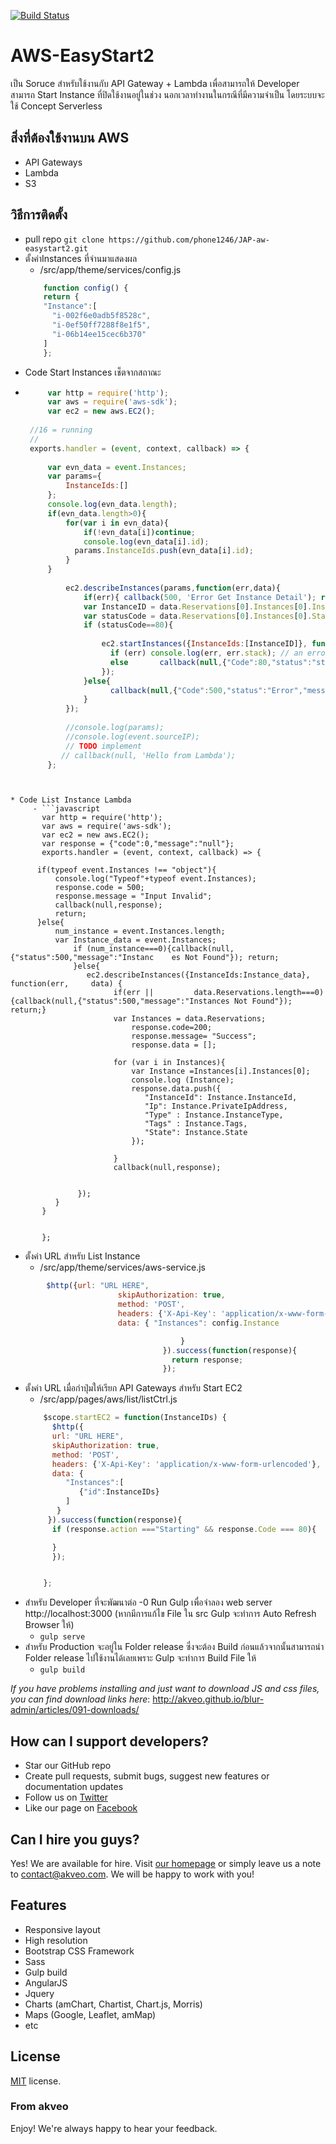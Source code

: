[![Build Status](https://travis-ci.org/akveo/blur-admin.svg?branch=master)](https://travis-ci.org/akveo/blur-admin)

# AWS-EasyStart2

เป็น Soruce สำหรับใช้งานกับ API Gateway + Lambda เพื่อสามารถให้ Developer สามารถ Start Instance ที่ปิดใช้งานอยู่ในช่วง
นอกเวลาทำงานในกรณีที่มีความจำเป็น โดยระบบจะใช้ Concept Serverless 


## สิ่งที่ต้องใช้งานบน AWS
 * API Gateways
 * Lambda
 * S3

## วิธีการติดตั้ง
 * pull repo
 	`git clone https://github.com/phone1246/JAP-aw-easystart2.git `
 * ตั้งค่าInstances ที่จำนมาแสดงผล
 	- /src/app/theme/services/config.js
	```javascript
	 	function config() {
	    return {
	    "Instance":[
	      "i-002f6e0adb5f8528c",
	      "i-0ef50ff7288f8e1f5",
	      "i-06b14ee15cec6b370"
	    ]
	    };
	```   
* Code Start Instances เช็ตจากสถาณะ
 - ```javascript
        var http = require('http');
        var aws = require('aws-sdk');
        var ec2 = new aws.EC2();
    
    //16 = running
    //
    exports.handler = (event, context, callback) => {
        
        var evn_data = event.Instances;
        var params={
            InstanceIds:[]
        };
        console.log(evn_data.length);
        if(evn_data.length>0){
            for(var i in evn_data){
                if(!evn_data[i])continue;
                console.log(evn_data[i].id);
              params.InstanceIds.push(evn_data[i].id);  
            }
        }
    
            ec2.describeInstances(params,function(err,data){
                if(err){ callback(500, 'Error Get Instance Detail'); return; }
                var InstanceID = data.Reservations[0].Instances[0].InstanceId;
                var statusCode = data.Reservations[0].Instances[0].State.Code;
                if (statusCode==80){ 
                  
                    ec2.startInstances({InstanceIds:[InstanceID]}, function(err, data) {
                      if (err) console.log(err, err.stack); // an error occurred
                      else       callback(null,{"Code":80,"status":"stopped","action":"Starting","raw":data}) ;          // successful response
                    });
                }else{
                      callback(null,{"Code":500,"status":"Error","message":"Instance Not In Stopped State"}); 
                }
            });
        
            //console.log(params);
            //console.log(event.sourceIP);
            // TODO implement
           // callback(null, 'Hello from Lambda');
        };
 ```
	
	
* Code List Instance Lambda
      - ```javascript
        var http = require('http');
        var aws = require('aws-sdk');
        var ec2 = new aws.EC2();
        var response = {"code":0,"message":"null"};
        exports.handler = (event, context, callback) => {
        
       if(typeof event.Instances !== "object"){
           console.log("Typeof"+typeof event.Instances);
           response.code = 500;
           response.message = "Input Invalid";
           callback(null,response);
           return;
       }else{
           num_instance = event.Instances.length;
           var Instance_data = event.Instances;
               if (num_instance===0){callback(null,{"status":500,"message":"Instanc    es Not Found"}); return;
               }else{
                  ec2.describeInstances({InstanceIds:Instance_data}, function(err,     data) {
                        if(err ||         data.Reservations.length===0){callback(null,{"status":500,"message":"Instances Not Found"}); return;}
                        var Instances = data.Reservations;
                            response.code=200;
                            response.message= "Success";
                            response.data = [];
                            
                        for (var i in Instances){
                            var Instance =Instances[i].Instances[0];
                            console.log (Instance);
                            response.data.push({
                               "InstanceId": Instance.InstanceId,
                               "Ip": Instance.PrivateIpAddress,
                               "Type" : Instance.InstanceType,
                               "Tags" : Instance.Tags,
                               "State": Instance.State
                            });
                            
                        }
                        callback(null,response);
                        
                   
                });
           }
        }
       
      
        };
 ```

 * ตั้งค่า URL สำหรับ List Instance
 	- /src/app/theme/services/aws-service.js
```javascript
		$http({url: "URL HERE",
		                skipAuthorization: true,
		                method: 'POST',
		                headers: {'X-Api-Key': 'application/x-www-form-urlencoded'},
		                data: { "Instances": config.Instance

		                              }
		                          }).success(function(response){
		                            return response;
		                          });
```    

 * ตั้งค่า URL เมื่อกำปุ่มให้เรียก API Gateways สำหรับ Start EC2
 	- /src/app/pages/aws/list/listCtrl.js
  	```javascript
	  	$scope.startEC2 = function(InstanceIDs) {
	      $http({
	      url: "URL HERE",
	      skipAuthorization: true,
	      method: 'POST',
	      headers: {'X-Api-Key': 'application/x-www-form-urlencoded'},
	      data: {
	         "Instances":[
	            {"id":InstanceIDs}
	         ]
	       }
	     }).success(function(response){
	      if (response.action ==="Starting" && response.Code === 80){

	      }
	      });


	    };                      
  	```
  * สำหรับ Developer ที่จะพัฒนาต่อ
  	-0 Run Gulp เพื่อจำลอง web server http://localhost:3000 (หากมีการแก้ไข File ใน src Gulp จะทำการ  Auto Refresh Browser ให้)
  	-	``` gulp serve ```
  * สำหรับ Production จะอยู่ใน Folder release ซึ่งจะต้อง Build ก่อนแล้วจากนั้นสามารถนำ Folder release ไปใช้งานได้เลยเพราะ Gulp  จะทำการ Build File ให้
  	-	``` gulp build ```


*If you have problems installing and just want to download JS and css files, you can find download links here*: http://akveo.github.io/blur-admin/articles/091-downloads/

## How can I support developers?
- Star our GitHub repo
- Create pull requests, submit bugs, suggest new features or documentation updates
- Follow us on [Twitter](https://twitter.com/akveo_inc)
- Like our page on [Facebook](https://www.facebook.com/akveo/)

## Can I hire you guys?
Yes! We are available for hire. Visit [our homepage](http://akveo.com/) or simply leave us a note to contact@akveo.com. We will be happy to work with you!

## Features
* Responsive layout
* High resolution
* Bootstrap CSS Framework
* Sass
* Gulp build
* AngularJS
* Jquery
* Charts (amChart, Chartist, Chart.js, Morris)
* Maps (Google, Leaflet, amMap)
* etc

License
-------------
<a href=/LICENSE.txt target="_blank">MIT</a> license.

### From akveo

Enjoy!
We're always happy to hear your feedback.
